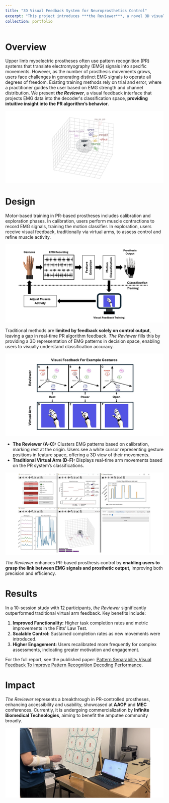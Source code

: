 ```yaml
---
title: "3D Visual Feedback System for Neuroprosthetics Control"
excerpt: "This project introduces ***the Reviewer***, a novel 3D visual feedback system that enhances myoelectric prosthesis control by allowing users to visualize their EMG signals in real-time. This system **clarifies the relationship between muscle activity and the machine learning algorithms behind prosthetic control**. With intuitive feedback, it tackles challenges like learning curves and misclassifications, helping users produce clearer, more consistent signals for improved neuroprosthetic usability. <br/><img src='/images/3D_System.png'>"
collection: portfolio
---
```


Overview
======
Upper limb myoelectric prostheses often use pattern recognition (PR) systems that translate electromyography (EMG) signals into specific movements. However, as the number of prosthesis movements grows, users face challenges in generating distinct EMG signals to operate all degrees of freedom. Existing training methods rely on trial and error, where a practitioner guides the user based on EMG strength and channel distribution. We present ***the Reviewer***, a visual feedback interface that projects EMG data into the decoder's classification space, **providing intuitive insight into the PR algorithm’s behavior**.

![Motor-based training overview](/images/3D_System.png)

Design
======
Motor-based training in PR-based prostheses includes calibration and exploration phases. In calibration, users perform muscle contractions to record EMG signals, training the motion classifier. In exploration, users receive visual feedback, traditionally via virtual arms, to assess control and refine muscle activity.

![Illustration of motor based training](/images/Demo.png)

Traditional methods are **limited by feedback solely on control output**, leaving a gap in real-time PR algorithm feedback. *The Reviewer* fills this by providing a 3D representation of EMG patterns in decision space, enabling users to visually understand classification accuracy.

![Reviewer vs. Virtual Arm](/images/3DvsVirtual_4.png)

- **The Reviewer (A-C):** Clusters EMG patterns based on calibration, marking rest at the origin. Users see a white cursor representing gesture positions in feature space, offering a 3D view of their movements.
- **Traditional Virtual Arm (D-F):** Displays real-time arm movements based on the PR system’s classifications.

![Reviewer System in Action](/images/3D_System_2.png)

*The Reviewer* enhances PR-based prosthesis control by **enabling users to grasp the link between EMG signals and prosthetic output**, improving both precision and efficiency.

Results
======
In a 10-session study with 12 participants, *the Reviewer* significantly outperformed traditional virtual arm feedback. Key benefits include:
1) **Improved Functionality:** Higher task completion rates and metric improvements in the Fitts’ Law Test.
2) **Scalable Control:** Sustained completion rates as new movements were introduced.
3) **Higher Engagement:** Users recalibrated more frequently for complex assessments, indicating greater motivation and engagement.

For the full report, see the published paper: [Pattern Separability Visual Feedback To Improve Pattern Recognition Decoding Performance](/publication/MEC24_paper_52).

Impact
======
*The Reviewer* represents a breakthrough in PR-controlled prostheses, enhancing accessibility and usability, showcased at **AAOP** and **MEC** conferences. Currently, it is undergoing commercialization by **Infinite Biomedical Technologies**, aiming to benefit the amputee community broadly.

![Showcase](/images/showcase.png)
